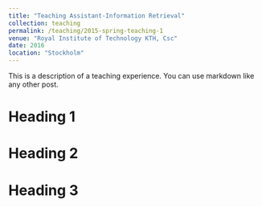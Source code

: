 ```yaml
---
title: "Teaching Assistant-Information Retrieval"
collection: teaching
permalink: /teaching/2015-spring-teaching-1
venue: "Royal Institute of Technology KTH, Csc"
date: 2016
location: "Stockholm"
---
```


This is a description of a teaching experience. You can use markdown like any other post.

Heading 1
======

Heading 2
======

Heading 3
======
